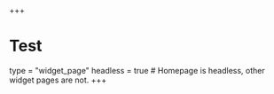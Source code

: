 +++
# Test
type = "widget_page"
headless = true  # Homepage is headless, other widget pages are not.
+++
